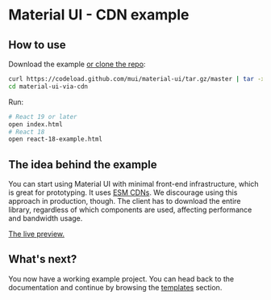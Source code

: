 # Material UI - CDN example

## How to use

Download the example [or clone the repo](https://github.com/mui/material-ui):

```bash
curl https://codeload.github.com/mui/material-ui/tar.gz/master | tar -xz --strip=2  material-ui-master/examples/material-ui-via-cdn
cd material-ui-via-cdn
```

Run:

```bash
# React 19 or later
open index.html
# React 18
open react-18-example.html
```

## The idea behind the example

You can start using Material UI with minimal front-end infrastructure, which is great for prototyping. It uses [ESM CDNs](https://esm.sh/).
We discourage using this approach in production, though.
The client has to download the entire library, regardless of which components are used, affecting performance and bandwidth usage.

<!-- #default-branch-switch -->

[The live preview.](https://raw.githack.com/mui/material-ui/v6.x/examples/material-ui-via-cdn/index.html)

## What's next?

You now have a working example project.
You can head back to the documentation and continue by browsing the [templates](https://mui.com/material-ui/getting-started/templates/) section.

<!-- #default-branch-switch -->
